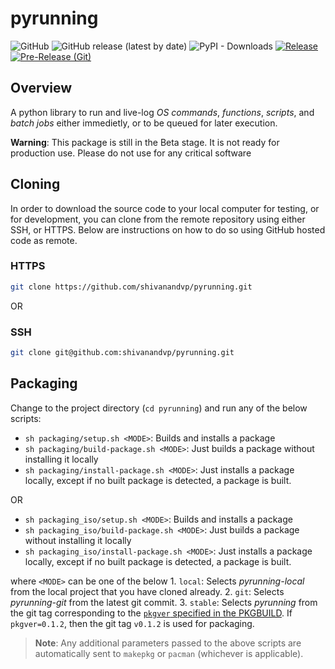 
# pyrunning

![GitHub](https://img.shields.io/github/license/shivanandvp/pyrunning)
![GitHub release (latest by date)](https://img.shields.io/github/v/release/shivanandvp/pyrunning)
![PyPI - Downloads](https://img.shields.io/pypi/dm/pyrunning?link=https%3A%2F%2Fpypi.org%2Fproject%2Fpyrunning%2F)
[![Release](https://github.com/shivanandvp/pyrunning/actions/workflows/release.yml/badge.svg)](https://github.com/shivanandvp/pyrunning/actions/workflows/release.yml)
[![Pre-Release (Git)](https://github.com/shivanandvp/pyrunning/actions/workflows/pre_release.yml/badge.svg)](https://github.com/shivanandvp/pyrunning/actions/workflows/pre_release.yml)

## Overview

A python library to run and live-log *OS commands*, *functions*, *scripts*, and *batch jobs* either immedietly, or to be queued for later execution.

**Warning**: This package is still in the Beta stage. It is not ready for production use. Please do not use for any critical software

<!-- ## [PLEASE CLICK HERE](https://github.com/shivanandvp/pyrunning/index.html) for the full documentation -->

## Cloning

In order to download the source code to your local computer for testing, or for development, you can clone from the remote repository using either SSH, or HTTPS. Below are instructions on how to do so using GitHub hosted code as remote.

### HTTPS

```bash
git clone https://github.com/shivanandvp/pyrunning.git 
```

OR

### SSH

```bash
git clone git@github.com:shivanandvp/pyrunning.git
```

## Packaging

Change to the project directory (`cd pyrunning`) and run any of the below scripts:
- `sh packaging/setup.sh <MODE>`: Builds and installs a package
- `sh packaging/build-package.sh <MODE>`: Just builds a package without installing it locally
- `sh packaging/install-package.sh <MODE>`: Just installs a package locally, except if no built package is detected, a package is built.
 
OR

- `sh packaging_iso/setup.sh <MODE>`: Builds and installs a package
- `sh packaging_iso/build-package.sh <MODE>`: Just builds a package without installing it locally
- `sh packaging_iso/install-package.sh <MODE>`: Just installs a package locally, except if no built package is detected, a package is built.

where `<MODE>` can be one of the below
     1. `local`: Selects *pyrunning-local* from the local project that you have cloned already.
     2. `git`: Selects *pyrunning-git* from the latest git commit.
     3. `stable`: Selects *pyrunning* from the git tag corresponding to the [`pkgver` specified in the PKGBUILD](https://github.com/shivanandvp/pyrunning/blob/main/packaging/pyrunning/PKGBUILD#L17). If `pkgver=0.1.2`, then the git tag `v0.1.2` is used for packaging. 
     
> **Note**: Any additional parameters passed to the above scripts are automatically sent to `makepkg` or `pacman` (whichever is applicable).

